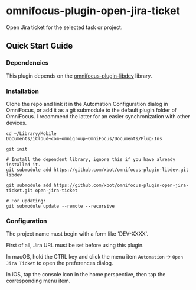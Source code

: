# omnifocus-plugin-open-jira-ticket
Open Jira ticket for the selected task or project.

## Quick Start Guide

### Dependencies

This plugin depends on the [omnifocus-plugin-libdev](https://github.com/xbot/omnifocus-plugin-libdev) library.

### Installation

Clone the repo and link it in the Automation Configuration dialog in OmniFocus, or add it as a git submodule to the default plugin folder of OmniFocus. I recommend the latter for an easier synchronization with other devices.

```shell
cd ~/Library/Mobile Documents/iCloud~com~omnigroup~OmniFocus/Documents/Plug-Ins

git init

# Install the dependent library, ignore this if you have already installed it.
git submodule add https://github.com/xbot/omnifocus-plugin-libdev.git libdev

git submodule add https://github.com/xbot/omnifocus-plugin-open-jira-ticket.git open-jira-ticket

# For updating:
git submodule update --remote --recursive
```

### Configuration

The project name must begin with a form like 'DEV-XXXX'.

First of all, Jira URL must be set before using this plugin.

In macOS, hold the CTRL key and click the menu item `Automation` → `Open Jira Ticket` to open the preferences dialog.

In iOS, tap the console icon in the home perspective, then tap the corresponding menu item.
